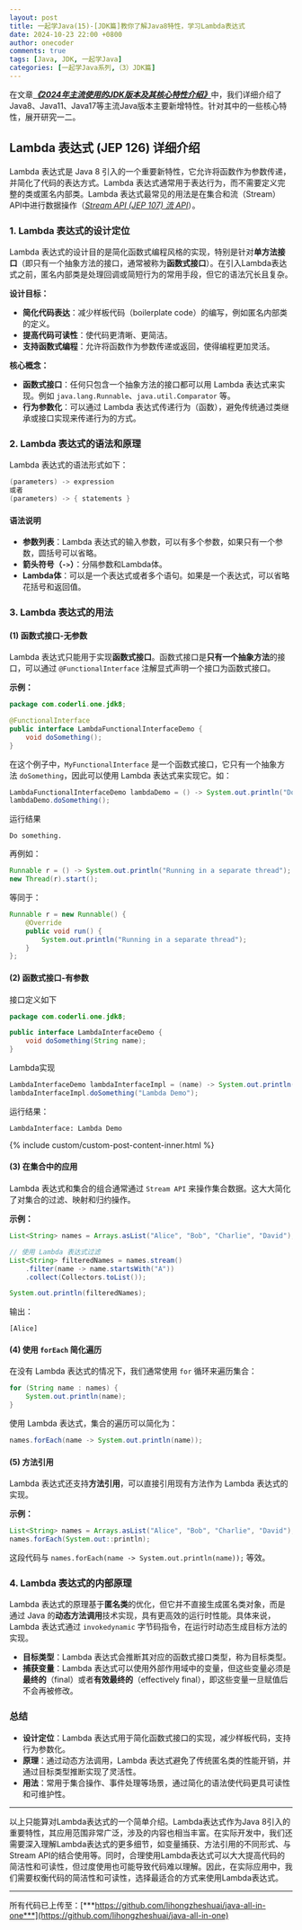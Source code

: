 ```yaml
---
layout: post
title: 一起学Java(15)-[JDK篇]教你了解Java8特性，学习Lambda表达式
date: 2024-10-23 22:00 +0800
author: onecoder
comments: true
tags: [Java, JDK, 一起学Java]
categories: [一起学Java系列,（3）JDK篇]
---
```

在文章[***《2024年主流使用的JDK版本及其核心特性介绍》***](https://www.coderli.com/feature-of-popular-jdk-version/)中，我们详细介绍了Java8、Java11、Java17等主流Java版本主要新增特性。针对其中的一些核心特性，展开研究一二。

<!--more-->

## Lambda 表达式 (JEP 126) 详细介绍

Lambda 表达式是 Java 8 引入的一个重要新特性，它允许将函数作为参数传递，并简化了代码的表达方式。Lambda 表达式通常用于表达行为，而不需要定义完整的类或匿名内部类。Lambda 表达式最常见的用法是在集合和流（Stream）API中进行数据操作（[*Stream API (JEP 107) 流 API*](https://www.coderli.com/feature-of-popular-jdk-version/#4-jdk-8)）。

### 1. **Lambda 表达式的设计定位**

Lambda 表达式的设计目的是简化函数式编程风格的实现，特别是针对**单方法接口**（即只有一个抽象方法的接口，通常被称为**函数式接口**）。在引入Lambda表达式之前，匿名内部类是处理回调或简短行为的常用手段，但它的语法冗长且复杂。

**设计目标：**

- **简化代码表达**：减少样板代码（boilerplate code）的编写，例如匿名内部类的定义。
- **提高代码可读性**：使代码更清晰、更简洁。
- **支持函数式编程**：允许将函数作为参数传递或返回，使得编程更加灵活。
  
**核心概念：**

- **函数式接口**：任何只包含一个抽象方法的接口都可以用 Lambda 表达式来实现。例如 `java.lang.Runnable`、`java.util.Comparator` 等。
- **行为参数化**：可以通过 Lambda 表达式传递行为（函数），避免传统通过类继承或接口实现来传递行为的方式。

### 2. **Lambda 表达式的语法和原理**

Lambda 表达式的语法形式如下：

```java
(parameters) -> expression
或者
(parameters) -> { statements }
```

#### 语法说明

- **参数列表**：Lambda 表达式的输入参数，可以有多个参数，如果只有一个参数，圆括号可以省略。
- **箭头符号（`->`）**：分隔参数和Lambda体。
- **Lambda体**：可以是一个表达式或者多个语句。如果是一个表达式，可以省略花括号和返回值。

### 3. **Lambda 表达式的用法**

#### (1) **函数式接口-无参数**

Lambda 表达式只能用于实现**函数式接口**。函数式接口是**只有一个抽象方法**的接口，可以通过 `@FunctionalInterface` 注解显式声明一个接口为函数式接口。

**示例：**

```java
package com.coderli.one.jdk8;

@FunctionalInterface
public interface LambdaFunctionalInterfaceDemo {
    void doSomething();
}
```

在这个例子中，`MyFunctionalInterface` 是一个函数式接口，它只有一个抽象方法 `doSomething`，因此可以使用 Lambda 表达式来实现它。如：

```java
LambdaFunctionalInterfaceDemo lambdaDemo = () -> System.out.println("Do something.");
lambdaDemo.doSomething();
```

运行结果

```console
Do something.
```

再例如：

```java
Runnable r = () -> System.out.println("Running in a separate thread");
new Thread(r).start();
```

等同于：

```java
Runnable r = new Runnable() {
    @Override
    public void run() {
        System.out.println("Running in a separate thread");
    }
};
```

#### (2) **函数式接口-有参数**

接口定义如下

```java
package com.coderli.one.jdk8;

public interface LambdaInterfaceDemo {
    void doSomething(String name);
}
```

Lambda实现

```java
LambdaInterfaceDemo lambdaInterfaceImpl = (name) -> System.out.println("LambdaInterface: " + name);
lambdaInterfaceImpl.doSomething("Lambda Demo");
```

运行结果：

```console
LambdaInterface: Lambda Demo
```

{% include custom/custom-post-content-inner.html %}

#### (3) **在集合中的应用**

Lambda 表达式和集合的组合通常通过 `Stream API` 来操作集合数据。这大大简化了对集合的过滤、映射和归约操作。

**示例：**

```java
List<String> names = Arrays.asList("Alice", "Bob", "Charlie", "David");

// 使用 Lambda 表达式过滤
List<String> filteredNames = names.stream()
    .filter(name -> name.startsWith("A"))
    .collect(Collectors.toList());

System.out.println(filteredNames);
```

输出：

```console
[Alice]
```

#### (4) **使用 `forEach` 简化遍历**

在没有 Lambda 表达式的情况下，我们通常使用 `for` 循环来遍历集合：

```java
for (String name : names) {
    System.out.println(name);
}
```

使用 Lambda 表达式，集合的遍历可以简化为：

```java
names.forEach(name -> System.out.println(name));
```

#### (5) **方法引用**

Lambda 表达式还支持**方法引用**，可以直接引用现有方法作为 Lambda 表达式的实现。

**示例：**

```java
List<String> names = Arrays.asList("Alice", "Bob", "Charlie", "David");
names.forEach(System.out::println);
```

这段代码与 `names.forEach(name -> System.out.println(name));` 等效。

### 4. **Lambda 表达式的内部原理**

Lambda 表达式的原理基于**匿名类**的优化，但它并不直接生成匿名类对象，而是通过 Java 的**动态方法调用**技术实现，具有更高效的运行时性能。具体来说，Lambda 表达式通过 `invokedynamic` 字节码指令，在运行时动态生成目标方法的实现。

- **目标类型**：Lambda 表达式会推断其对应的函数式接口类型，称为目标类型。
- **捕获变量**：Lambda 表达式可以使用外部作用域中的变量，但这些变量必须是**最终的**（final）或者**有效最终的**（effectively final），即这些变量一旦赋值后不会再被修改。

### 总结

- **设计定位**：Lambda 表达式用于简化函数式接口的实现，减少样板代码，支持行为参数化。
- **原理**：通过动态方法调用，Lambda 表达式避免了传统匿名类的性能开销，并通过目标类型推断实现了灵活性。
- **用法**：常用于集合操作、事件处理等场景，通过简化的语法使代码更具可读性和可维护性。

---

以上只能算对Lambda表达式的一个简单介绍。Lambda表达式作为Java 8引入的重要特性，其应用范围非常广泛，涉及的内容也相当丰富。在实际开发中，我们还需要深入理解Lambda表达式的更多细节，如变量捕获、方法引用的不同形式、与Stream API的结合使用等。同时，合理使用Lambda表达式可以大大提高代码的简洁性和可读性，但过度使用也可能导致代码难以理解。因此，在实际应用中，我们需要权衡代码的简洁性和可读性，选择最适合的方式来使用Lambda表达式。

---

所有代码已上传至：[***https://github.com/lihongzheshuai/java-all-in-one***](https://github.com/lihongzheshuai/java-all-in-one)
